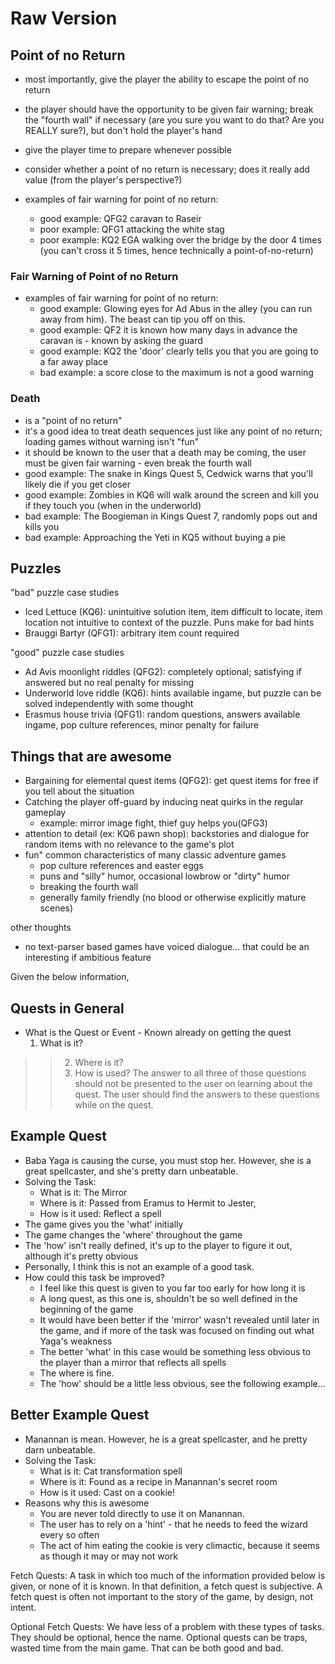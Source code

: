 # Raw Version #

## Point of no Return ##
  * most importantly, give the player the ability to escape the point of no return
  * the player should have the opportunity to be given fair warning; break the "fourth wall" if necessary (are you sure you want to do that? Are you REALLY sure?), but don't hold the player's hand
  * give the player time to prepare whenever possible

  * consider whether a point of no return is necessary; does it really add value (from the player's perspective?)
  * examples of fair warning for point of no return:
    * good example: QFG2 caravan to Raseir
    * poor example: QFG1 attacking the white stag
    * poor example: KQ2 EGA walking over the bridge by the door 4 times (you can't cross it 5 times, hence technically a point-of-no-return)

### Fair Warning of Point of no Return ###
  * examples of fair warning for point of no return:
    * good example: Glowing eyes for Ad Abus in the alley (you can run away from him). The beast can tip you off on this.
    * good example: QF2 it is known how many days in advance the caravan is - known by asking the guard
    * good example: KQ2 the 'door' clearly tells you that you are going to a far away place
    * bad example: a score close to the maximum is not a good warning

### Death ###
  * is a "point of no return"
  * it's a good idea to treat death sequences just like any point of no return; loading games without warning isn't "fun"
  * it should be known to the user that a death may be coming, the user must be given fair warning - even break the fourth wall
  * good example: The snake in Kings Quest 5, Cedwick warns that you'll likely die if you get closer
  * good example: Zombies in KQ6 will walk around the screen and kill you if they touch you (when in the underworld)
  * bad example:  The Boogieman in Kings Quest 7, randomly pops out and kills you
  * bad example: Approaching the Yeti in KQ5 without buying a pie


## Puzzles ##
"bad" puzzle case studies
  * Iced Lettuce (KQ6): unintuitive solution item, item difficult to locate, item location not intuitive to context of the puzzle. Puns make for bad hints
  * Brauggi Bartyr (QFG1): arbitrary item count required

"good" puzzle case studies
  * Ad Avis moonlight riddles (QFG2): completely optional; satisfying if answered but no real penalty for missing
  * Underworld love riddle (KQ6): hints available ingame, but puzzle can be solved independently with some thought
  * Erasmus house trivia (QFG1): random questions, answers available ingame, pop culture references, minor penalty for failure

## Things that are awesome ##
  * Bargaining for elemental quest items (QFG2): get quest items for free if you tell about the situation
  * Catching the player off-guard by inducing neat quirks in the regular gameplay
    * example: mirror image fight, thief guy helps you(QFG3)
  * attention to detail (ex: KQ6 pawn shop): backstories and dialogue for random items with no relevance to the game's plot
  * fun" common characteristics of many classic adventure games
    * pop culture references and easter eggs
    * puns and "silly" humor, occasional lowbrow or "dirty" humor
    * breaking the fourth wall
    * generally family friendly (no blood or otherwise explicitly mature scenes)

other thoughts
  * no text-parser based games have voiced dialogue... that could be an interesting if ambitious feature

Given the below information,

## Quests in General ##
  * What is the Quest or Event - Known already on getting the quest
    1. What is it?
> > 2. Where is it?
> > 3. How is used?
The answer to all three of those questions should not be presented to the user on learning about the quest. The user should find the answers to these questions while on the quest.

## Example Quest ##
  * Baba Yaga is causing the curse, you must stop her. However, she is a great spellcaster, and she's pretty darn unbeatable.
  * Solving the Task:
    * What is it: The Mirror
    * Where is it: Passed from Eramus to Hermit to Jester,
    * How is it used: Reflect a spell
  * The game gives you the 'what' initially
  * The game changes the 'where' throughout the game
  * The 'how' isn't really defined, it's up to the player to figure it out, although it's pretty obvious
  * Personally, I think this is not an example of a good task.
  * How could this task be improved?
    * I feel like this quest is given to you far too early for how long it is
    * A long quest, as this one is, shouldn't be so well defined in the beginning of the game
    * It would have been better if the 'mirror' wasn't revealed until later in the game, and if more of the task was focused on finding out what Yaga's weakness
    * The better 'what' in this case would be something less obvious to the player than a mirror that reflects all spells
    * The where is fine.
    * The 'how' should be a little less obvious, see the following example...

## Better Example Quest ##
  * Manannan is mean. However, he is a great spellcaster, and he pretty darn unbeatable.
  * Solving the Task:
    * What is it: Cat transformation spell
    * Where is it: Found as a recipe in Manannan's secret room
    * How is it used: Cast on a cookie!
  * Reasons why this is awesome
    * You are never told directly to use it on Manannan.
    * The user has to rely on a 'hint' - that he needs to feed the wizard every so often
    * The act of him eating the cookie is very climactic, because it seems as though it may or may not work

Fetch Quests:
A task in which too much of the information provided below is given, or none of it is known. In that definition, a fetch quest is subjective. A fetch quest is often not important to the story of the game, by design, not intent.

Optional Fetch Quests:
We have less of a problem with these types of tasks. They should be optional, hence the name. Optional quests can be traps, wasted time from the main game. That can be both good and bad.
